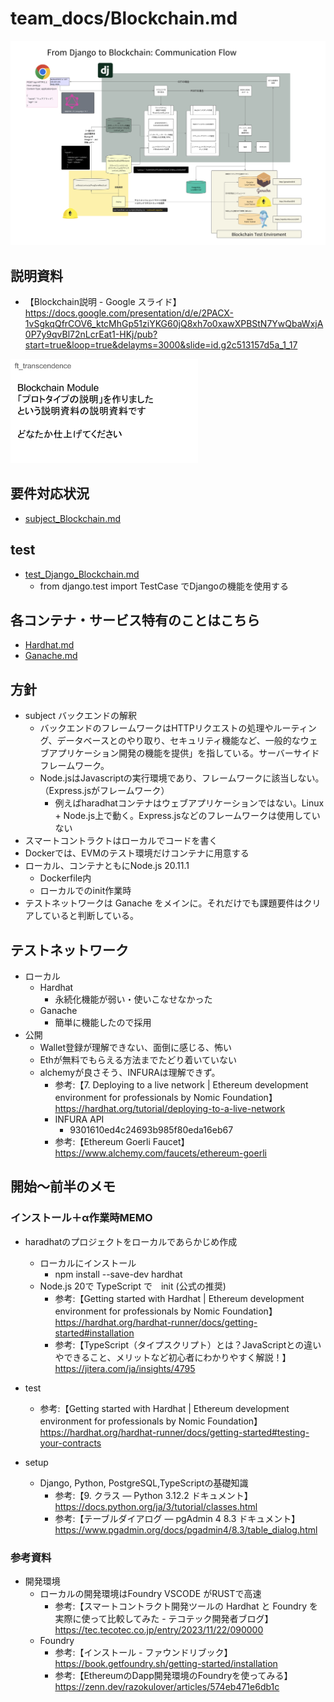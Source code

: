 # team_docs/Blockchain.md

![alt text](<img/スクリーンショット 2024-03-23 11.45.13.png>)

## 説明資料

- 【Blockchain説明 - Google スライド】 https://docs.google.com/presentation/d/e/2PACX-1vSgkqQfrCOV6_ktcMhGp51ziYKG60jQ8xh7o0xawXPBStN7YwQbaWxjA0P7y9qvBl72nLcrEat1-HKj/pub?start=true&loop=true&delayms=3000&slide=id.g2c513157d5a_1_17

<img src="img/スクリーンショット 2024-03-22 11.09.55.png" width="300" alt="alt">  

## 要件対応状況

- [subject_Blockchain.md](subject/subject_Blockchain.md)

## test

- [test_Django_Blockchain.md](../../docker/srcs/uwsgi-django/pong/blockchain/local_testnet/test/test_Django_Blockchain.md)  
  - from django.test import TestCase でDjangoの機能を使用する

## 各コンテナ・サービス特有のことはこちら

- [Hardhat.md](Hardhat.md)
- [Ganache.md](Ganache.md)

## 方針

- subject バックエンドの解釈
  - バックエンドのフレームワークはHTTPリクエストの処理やルーティング、データベースとのやり取り、セキュリティ機能など、一般的なウェブアプリケーション開発の機能を提供」を指している。サーバーサイドフレームワーク。
  - Node.jsはJavascriptの実行環境であり、フレームワークに該当しない。（Express.jsがフレームワーク）
    - 例えばharadhatコンテナはウェブアプリケーションではない。Linux + Node.js上で動く。Express.jsなどのフレームワークは使用していない
- スマートコントラクトはローカルでコードを書く
- Dockerでは、EVMのテスト環境だけコンテナに用意する
- ローカル、コンテナともにNode.js 20.11.1
  - Dockerfile内
  - ローカルでのinit作業時
- テストネットワークは Ganache をメインに。それだけでも課題要件はクリアしていると判断している。

## テストネットワーク

- ローカル
  - Hardhat
    - 永続化機能が弱い・使いこなせなかった
  - Ganache
    - 簡単に機能したので採用
- 公開
  - Wallet登録が理解できない、面倒に感じる、怖い
  - Ethが無料でもらえる方法までたどり着いていない
  - alchemyが良さそう、INFURAは理解できず。
    - 参考:【7. Deploying to a live network | Ethereum development environment for professionals by Nomic Foundation】 https://hardhat.org/tutorial/deploying-to-a-live-network
    - INFURA API
      - 9301610ed4c24693b985f80eda16eb67
    - 参考:【Ethereum Goerli Faucet】 https://www.alchemy.com/faucets/ethereum-goerli
  
## 開始〜前半のメモ

### インストール＋α作業時MEMO

- haradhatのプロジェクトをローカルであらかじめ作成
  - ローカルにインストール
    - npm install --save-dev hardhat
  - Node.js 20で TypeScript で　init (公式の推奨)
    - 参考:【Getting started with Hardhat | Ethereum development environment for professionals by Nomic Foundation】 https://hardhat.org/hardhat-runner/docs/getting-started#installation
    - 参考:【TypeScript（タイプスクリプト）とは？JavaScriptとの違いやできること、メリットなど初心者にわかりやすく解説！】 https://jitera.com/ja/insights/4795
- test
  - 参考:【Getting started with Hardhat | Ethereum development environment for professionals by Nomic Foundation】 https://hardhat.org/hardhat-runner/docs/getting-started#testing-your-contracts

- setup
  - Django, Python, PostgreSQL,TypeScriptの基礎知識  
    - 参考:【9. クラス — Python 3.12.2 ドキュメント】 https://docs.python.org/ja/3/tutorial/classes.html
    - 参考:【テーブルダイアログ — pgAdmin 4 8.3 ドキュメント】 https://www.pgadmin.org/docs/pgadmin4/8.3/table_dialog.html

### 参考資料

- 開発環境
  - ローカルの開発環境はFoundry VSCODE がRUSTで高速
    - 参考:【スマートコントラクト開発ツールの Hardhat と Foundry を実際に使って比較してみた - テコテック開発者ブログ】 https://tec.tecotec.co.jp/entry/2023/11/22/090000
  - Foundry
    - 参考:【インストール - ファウンドリブック】 https://book.getfoundry.sh/getting-started/installation
    - 参考:【EthereumのDapp開発環境のFoundryを使ってみる】 https://zenn.dev/razokulover/articles/574eb471e6db1c
